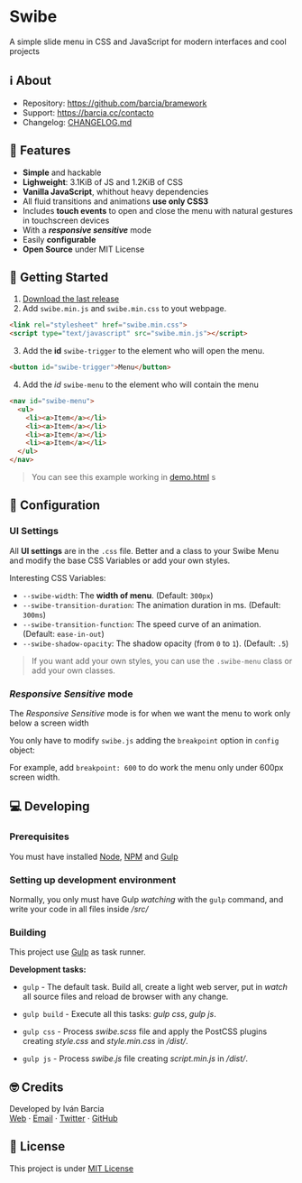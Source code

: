 # Swibe
A simple slide menu in CSS and JavaScript for modern interfaces and cool projects

## ℹ️ About
- Repository: https://github.com/barcia/bramework
- Support: https://barcia.cc/contacto
- Changelog: [CHANGELOG.md](https://github.com/barcia/swibe/blob/master/CHANGELOG.md)



## 📍 Features
* **Simple** and hackable
* **Lighweight**: 3.1KiB of JS and 1.2KiB of CSS
* **Vanilla JavaScript**, whithout heavy dependencies
* All fluid transitions and animations **use only CSS3**
* Includes **touch events** to open and close the menu with natural gestures in touchscreen devices
* With a ***responsive sensitive*** mode
* Easily **configurable**
* **Open Source** under MIT License



## 🛫 Getting Started

1. [Download the last release](https://github.com/barcia/swibe/releases/latest)
2. Add `swibe.min.js` and `swibe.min.css` to yout webpage.
  ```html
  <link rel="stylesheet" href="swibe.min.css">
  <script type="text/javascript" src="swibe.min.js"></script>
  ```
3. Add the **id** `swibe-trigger` to the element who will open the menu.
  ```html
  <button id="swibe-trigger">Menu</button>
  ```
4. Add the *id* `swibe-menu` to the element who will contain the menu
  ```html
  <nav id="swibe-menu">
    <ul>
      <li><a>Item</a></li>
      <li><a>Item</a></li>
      <li><a>Item</a></li>
      <li><a>Item</a></li>
    </ul>
  </nav>
  ```

> You can see this example working in [demo.html](https://github.com/barcia/swibe/blob/master/demo.html)
s



## 🔧 Configuration


### UI Settings
All **UI settings** are in the `.css` file. Better and a class to your Swibe Menu and modify the base CSS Variables or add your own styles.

Interesting CSS Variables:

* `--swibe-width`: The **width of menu**. (Default: `300px`)
* `--swibe-transition-duration`: The animation duration in ms. (Default: `300ms`)
* `--swibe-transition-function`: The speed curve of an animation. (Default: `ease-in-out`)
* `--swibe-shadow-opacity`: The shadow opacity (from `0` to `1`). (Default: `.5`)

> If you want add your own styles, you can use the `.swibe-menu` class or add your own classes.


### *Responsive Sensitive* mode
The *Responsive Sensitive* mode is for when we want the menu to work only below a screen width

You only have to modify `swibe.js` adding the `breakpoint` option in `config` object:

For example, add `breakpoint: 600` to do work the menu only under 600px screen width.



## 💻 Developing

### Prerequisites
You must have installed [Node](https://nodejs.org/en/download/), [NPM](https://www.npmjs.com/get-npm) and [Gulp](https://github.com/gulpjs/gulp/blob/master/docs/getting-started.md)

### Setting up development environment
Normally, you only must have Gulp *watching* with the `gulp` command, and write your code in all files inside */src/*

### Building
This project use [Gulp](https://gulpjs.com) as task runner.

**Development tasks:**
- `gulp` - The default task. Build all, create a light web server, put in *watch* all source files and reload de browser with any change.

- `gulp build` - Execute all this tasks: *gulp css*, *gulp js*.

- `gulp css` - Process *swibe.scss* file and apply the PostCSS plugins creating *style.css* and *style.min.css* in */dist/*.

- `gulp js` - Process *swibe.js* file creating *script.min.js* in */dist/*.



## 🤓 Credits
Developed by Iván Barcia  
[Web](https://barcia.cc) · [Email](mailto:ivan@barcia.cc) · [Twitter](http://www.twitter.com/bartzia) · [GitHub](http://www.github.com/barcia)



## 📄 License
This project is under [MIT License](https://github.com/barcia/bramework/blob/master/LICENSE)
